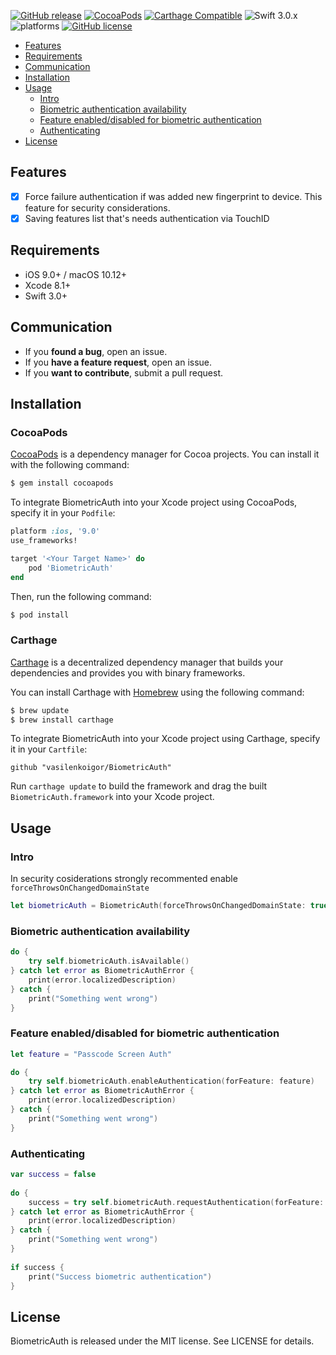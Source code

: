 [![GitHub release](https://img.shields.io/github/release/vasilenkoigor/BiometricAuth.svg)](https://github.com/vasilenkoigor/BiometricAuth/releases) [![CocoaPods](https://img.shields.io/cocoapods/v/BiometricAuth.svg)](https://github.com/vasilenkoigor/BiometricAuth/releases) [![Carthage Compatible](https://img.shields.io/badge/Carthage-compatible-4BC51D.svg?style=flat)](https://github.com/Carthage/Carthage) ![Swift 3.0.x](https://img.shields.io/badge/Swift-3.0.x-orange.svg) ![platforms](https://img.shields.io/badge/platforms-iOS%20%7C%20OS-lightgrey.svg) [![GitHub license](https://img.shields.io/badge/license-MIT-blue.svg)](https://raw.githubusercontent.com/vasilenkoigor/BiometricAuth/master/LICENSE)

- [Features](#features)
- [Requirements](#requirements)
- [Communication](#communication)
- [Installation](#installation)
- [Usage](#usage)
    - [Intro](#intro)
    - [Biometric authentication availability](#biometric-authentication-availability)
    - [Feature enabled/disabled for biometric authentication](#feature-availability-for-biometric-authentication)
    - [Authenticating](#authenticating)
- [License](#license)

## Features

- [x] Force failure authentication if was added new fingerprint to device. This feature for security considerations.
- [x] Saving features list that's needs authentication via TouchID

## Requirements

- iOS 9.0+ / macOS 10.12+
- Xcode 8.1+
- Swift 3.0+

## Communication

- If you **found a bug**, open an issue.
- If you **have a feature request**, open an issue.
- If you **want to contribute**, submit a pull request.

## Installation

### CocoaPods

[CocoaPods](http://cocoapods.org) is a dependency manager for Cocoa projects. You can install it with the following command:

```bash
$ gem install cocoapods
```

To integrate BiometricAuth into your Xcode project using CocoaPods, specify it in your `Podfile`:

```ruby
platform :ios, '9.0'
use_frameworks!

target '<Your Target Name>' do
    pod 'BiometricAuth'
end
```

Then, run the following command:

```bash
$ pod install
```

### Carthage

[Carthage](https://github.com/Carthage/Carthage) is a decentralized dependency manager that builds your dependencies and provides you with binary frameworks.

You can install Carthage with [Homebrew](http://brew.sh/) using the following command:

```bash
$ brew update
$ brew install carthage
```

To integrate BiometricAuth into your Xcode project using Carthage, specify it in your `Cartfile`:

```ogdl
github "vasilenkoigor/BiometricAuth"
```

Run `carthage update` to build the framework and drag the built `BiometricAuth.framework` into your Xcode project.

## Usage

### Intro

In security cosiderations strongly recommented enable `forceThrowsOnChangedDomainState`
```swift
let biometricAuth = BiometricAuth(forceThrowsOnChangedDomainState: true)
```

### Biometric authentication availability

```swift
do {
    try self.biometricAuth.isAvailable()
} catch let error as BiometricAuthError {
    print(error.localizedDescription)
} catch {
    print("Something went wrong")
}
```

### Feature enabled/disabled for biometric authentication

```swift
let feature = "Passcode Screen Auth"

do {
    try self.biometricAuth.enableAuthentication(forFeature: feature)
} catch let error as BiometricAuthError {
    print(error.localizedDescription)
} catch {
    print("Something went wrong")
}
```

### Authenticating

```swift
var success = false
        
do {
    success = try self.biometricAuth.requestAuthentication(forFeature: feature, reason: "For authentication")
} catch let error as BiometricAuthError {
    print(error.localizedDescription)
} catch {
    print("Something went wrong")
}
        
if success {
    print("Success biometric authentication")
}
```

## License

BiometricAuth is released under the MIT license. See LICENSE for details.
